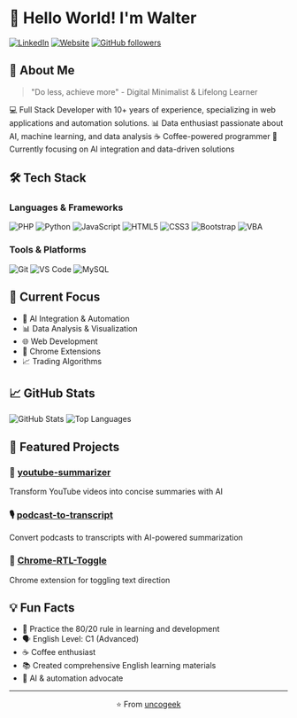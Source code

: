 # 👋 Hello World! I'm Walter 

[![LinkedIn](https://img.shields.io/badge/LinkedIn-0077B5?style=for-the-badge&logo=linkedin&logoColor=white)](uncogeek)
[![Website](https://img.shields.io/badge/Website-FF7139?style=for-the-badge&logo=Firefox-Browser&logoColor=white)](http://uncogeek.com)
[![GitHub followers](https://img.shields.io/github/followers/uncogeek?style=for-the-badge)](https://github.com/uncogeek)

## 🚀 About Me
> "Do less, achieve more" - Digital Minimalist & Lifelong Learner

💻 Full Stack Developer with 10+ years of experience, specializing in web applications and automation solutions.
📊 Data enthusiast passionate about AI, machine learning, and data analysis
☕ Coffee-powered programmer
🎯 Currently focusing on AI integration and data-driven solutions

## 🛠 Tech Stack

### Languages & Frameworks
![PHP](https://img.shields.io/badge/PHP-777BB4?style=for-the-badge&logo=php&logoColor=white)
![Python](https://img.shields.io/badge/Python-3776AB?style=for-the-badge&logo=python&logoColor=white)
![JavaScript](https://img.shields.io/badge/JavaScript-F7DF1E?style=for-the-badge&logo=javascript&logoColor=black)
![HTML5](https://img.shields.io/badge/HTML5-E34F26?style=for-the-badge&logo=html5&logoColor=white)
![CSS3](https://img.shields.io/badge/CSS3-1572B6?style=for-the-badge&logo=css3&logoColor=white)
![Bootstrap](https://img.shields.io/badge/Bootstrap-563D7C?style=for-the-badge&logo=bootstrap&logoColor=white)
![VBA](https://img.shields.io/badge/VBA-217346?style=for-the-badge&logo=microsoft-excel&logoColor=white)

### Tools & Platforms
![Git](https://img.shields.io/badge/Git-F05032?style=for-the-badge&logo=git&logoColor=white)
![VS Code](https://img.shields.io/badge/VS_Code-007ACC?style=for-the-badge&logo=visual-studio-code&logoColor=white)
![MySQL](https://img.shields.io/badge/MySQL-4479A1?style=for-the-badge&logo=mysql&logoColor=white)

## 🎯 Current Focus
- 🤖 AI Integration & Automation
- 📊 Data Analysis & Visualization
- 🌐 Web Development
- 📱 Chrome Extensions
- 📈 Trading Algorithms

## 📈 GitHub Stats

![GitHub Stats](https://github-readme-stats.vercel.app/api?username=uncogeek&show_icons=true&theme=dracula)
![Top Languages](https://github-readme-stats.vercel.app/api/top-langs/?username=uncogeek&layout=compact&theme=dracula)

## 🌟 Featured Projects

### 🎥 [youtube-summarizer](https://github.com/uncogeek/youtube-summarizer)
Transform YouTube videos into concise summaries with AI

### 🎙️ [podcast-to-transcript](https://github.com/uncogeek/podcast-to-transcript)
Convert podcasts to transcripts with AI-powered summarization

### 🔄 [Chrome-RTL-Toggle](https://github.com/uncogeek/Chrome-RTL-Toggle)
Chrome extension for toggling text direction

## 💡 Fun Facts
- 🎯 Practice the 80/20 rule in learning and development
- 🗣️ English Level: C1 (Advanced)
- ☕ Coffee enthusiast
- 📚 Created comprehensive English learning materials
- 🤖 AI & automation advocate

---

<p align="center">⭐️ From <a href="https://github.com/uncogeek">uncogeek</a></p>

